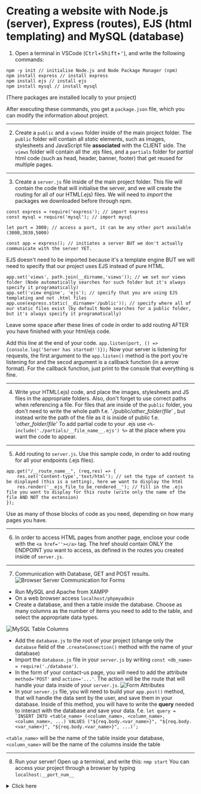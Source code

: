 # Creating a website with Node.js (server), Express (routes), EJS (html templating) and MySQL (database)

1) Open a terminal in VSCode (<kbd>Ctrl</kbd>+<kbd>Shift</kbd>+<kbd>'</kbd>), and write the following commands:
```(javascript)
npm -y init // initialise Node.js and Node Package Manager (npm)
npm install express // install express
npm install ejs // install ejs
npm install mysql // install mysql

```
(There packages are installed locally to your project)

After executing these commands, you get a `package.json` file, which you can modify the information about project.

<hr>

2) Create a `public` and a `views` folder inside of the main project folder. 
The `public` folder will contain all *static* elements, such as images, stylesheets and JavaScript file **associated** with the CLIENT side. 
The `views` folder will contain all the .ejs files, and a `partials` folder for *partial* html code (such as head, header, banner, footer) that get reused for multiple pages.

<hr>

3) Create a `server.js` file inside of the main project folder. This file will contain the code that will initialise the server, and we will create the routing for all of our HTML(.ejs) files. 
We will need to *import* the packages we downloaded before through npm.

```(javascript)
const express = require('express'); // import express
const mysql = require('mysql'); // import mysql

let port = 3000; // access a port, it can be any other port available (3000,3030,5000)

const app = express(); // initiates a server BUT we don't actually communicate with the server YET.
```

EJS doesn't need to be imported because it's a template engine BUT we will need to specify that our project uses EJS instead of pure HTML.

```
app.set('views', path.join(__dirname,'views')); // we set our views folder (Node automatically searches for such folder but it's always specify it programatically)
app.set('view engine', 'ejs'); // specify that you are using EJS templating and not .html files
app.use(express.static(__dirname+'/public')); // specify where all of our static files exist (by default Node searches for a public folder, but it's always specify it programatically)
```

Leave some space after these lines of code in order to add routing AFTER you have finished with your html/ejs code.

Add this line at the end of your code.
`app.listen(port, () => {console.log('Server has started!')});`
Now your server is listening for requests, the first argument to the `app.listen()` method is the port you're listening for and the secod argument is a callback function (in a arrow format). For the callback function, just print to the console that everything is fine. 

<hr>

4) Write your HTML(.ejs) code, and place the images, stylesheets and JS files in the appropriate folders. 
Also, don't forget to use correct paths when referencing a file. 
For files that are inside of the `public` folder, you don't need to write the whole path f.e. './public/*other_folder*/*file*' , but instead write the path of the file as it is inside of public f.e. '*other_folder*/*file*'
To add partial code to your .ejs use `<%- include('./partials/__file_name__.ejs') %>` at the place where you want the code to appear.

<hr>

5) Add routing to `server.js`. 
Use this sample code, in order to add routing for all your endpoints (.ejs files).
```
app.get("/__route_name__", (req,res) => {
    res.set('Content-type','text/html'); // set the type of content to be displayed (this is a setting), here we want to display the html
    res.render('__ejs_file_to_be_rendered__'); // fill in the .ejs file you want to display for this route (write only the name of the file AND NOT the extension)
});
```
Use as many of those blocks of code as you need, depending on how many pages you have.

<hr>

6) In order to access HTML pages from another page, enclose your code with the `<a href=''></a>` tag. The href should contain ONLY the ENDPOINT you want to access, as defined in the routes you created inside of `server.js`.

<hr>

7) Communication with Database, GET and POST results.
![Browser Server Communication for Forms](./public/images/POST_GET_REDIRECTS.png)

- Run MySQL and Apache from XAMPP
- On a web browser access `localhost/phpmyadmin`
- Create a database, and then a table inside the database. Choose as many columns as the number of items you need to add to the table, and select the appropriate data types.

![MySQL Table Columns](./public/images/mysql_table.png)

- Add the `database.js` to the root of your project (change only the `database` field of the `.createConnection()` method with the name of your database)
- Import the `database.js` file in your `server.js` by writing `const <db_name> = require('./database')`.
- In the form of your contact-us page, you will need to add the attribute `method='POST'` and `action='...'`. The action will be the route that will handle your data inside of your `server.js`.
![Form Attributes](./public/images/form_attr.png)
- In your `server.js` file, you will need to build your `app.post()` method, that will handle the data sent by the user, and save them in your database.
Inside of this method, you will have to write the **query** needed to interact with the database and save your data. 
f.e. ```let query = `INSERT INTO <table_name> (<column_name>, <column_name>, <column_name>, ...) VALUES ("${req.body.<var_name>}", "${req.body.<var_name>}", "${req.body.<var_name>}", ...)';```

`<table_name>` will be the name of the table inside your database, `<column_name>` will be the name of the columns inside the table
<hr>

8) Run your server!
Open up a terminal, and write this:
`nmp start`
You can access your project through a browser by typing `localhost:__port_num__`

<details>
<summary>Click here</summary>
<pre>
one
two
three


